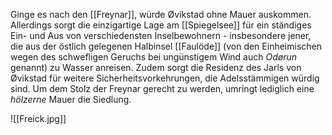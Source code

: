Ginge es nach den [[Freynar]], würde Øvikstad ohne Mauer auskommen. Allerdings sorgt die einzigartige Lage am [[Spiegelsee]] für ein ständiges Ein- und Aus von verschiedensten Inselbewohnern - insbesondere jener, die aus der östlich gelegenen Halbinsel [[Faulöde]] (von den Einheimischen wegen des schwefligen Geruchs bei ungünstigem Wind auch *Odørun* genannt) zu Wasser anreisen.
Zudem sorgt die Residenz des Jarls von Øvikstad für weitere Sicherheitsvorkehrungen, die Adelsstämmigen würdig sind. Um dem Stolz der Freynar gerecht zu werden, umringt lediglich eine *hölzerne* Mauer die Siedlung.


![[Freick.jpg]]